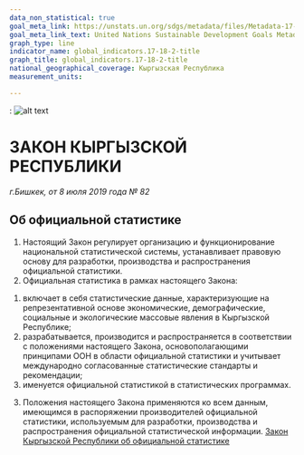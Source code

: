 ```yaml
---
data_non_statistical: true
goal_meta_link: https://unstats.un.org/sdgs/metadata/files/Metadata-17-18-02.pdf
goal_meta_link_text: United Nations Sustainable Development Goals Metadata (pdf 468kB)
graph_type: line
indicator_name: global_indicators.17-18-2-title
graph_title: global_indicators.17-18-2-title
national_geographical_coverage: Кыргызская Республика
measurement_units: 

---
```

: 
![alt text](http://www.stat.kg/static/images/logo.png "Logo Title Text 1")

# ЗАКОН КЫРГЫЗСКОЙ РЕСПУБЛИКИ
*г.Бишкек, от 8 июля 2019 года № 82*
## Об официальной статистике

1. Настоящий Закон регулирует организацию и функционирование национальной статистической системы, устанавливает правовую основу для разработки, производства и распространения официальной статистики.
2. Официальная статистика в рамках настоящего Закона:
1) включает в себя статистические данные, характеризующие на репрезентативной основе экономические, демографические, социальные и экологические массовые явления в Кыргызской Республике;
2) разрабатывается, производится и распространяется в соответствии с положениями настоящего Закона, основополагающими принципами ООН в области официальной статистики и учитывает международно согласованные статистические стандарты и рекомендации;
3) именуется официальной статистикой в статистических программах.
3. Положения настоящего Закона применяются ко всем данным, имеющимся в распоряжении производителей официальной статистики, используемым для разработки, производства и распространения официальной статистической информации.
[Закон Кыргызской Республики об официальной статистике](http://www.stat.kg/media/files/2399f49c-47b5-4cc7-ae2a-61f7fce6906f.doc)
